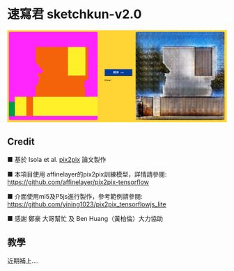 # 速寫君 sketchkun-v2.0

<img src="readme img/22.PNG" width="900px"/>

## Credit

■ 基於  Isola et al. [pix2pix](https://phillipi.github.io/pix2pix/) 論文製作 

■ 本項目使用 affinelayer的pix2pix訓練模型，詳情請參閱: https://github.com/affinelayer/pix2pix-tensorflow

■ 介面使用ml5及P5js進行製作，參考範例請參閱: https://github.com/yining1023/pix2pix_tensorflowjs_lite

■ 感謝 鄭豪 大哥幫忙 及 Ben Huang（黃柏倫）大力協助

## 教學

近期補上....
